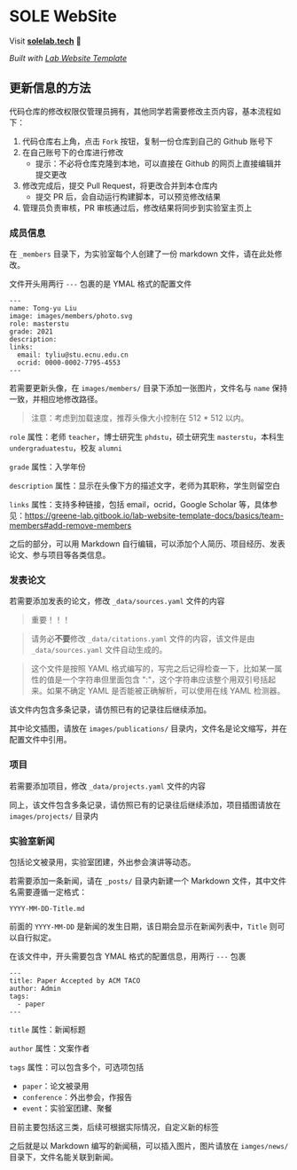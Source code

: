 
# SOLE WebSite

Visit **[solelab.tech](https://solelab.tech)** 🚀

_Built with [Lab Website Template](https://greene-lab.gitbook.io/lab-website-template-docs)_

## 更新信息的方法

代码仓库的修改权限仅管理员拥有，其他同学若需要修改主页内容，基本流程如下：

1. 代码仓库右上角，点击 `Fork` 按钮，复制一份仓库到自己的 Github 账号下
2. 在自己账号下的仓库进行修改
    - 提示：不必将仓库克隆到本地，可以直接在 Github 的网页上直接编辑并提交更改
3. 修改完成后，提交 Pull Request，将更改合并到本仓库内
    - 提交 PR 后，会自动运行构建脚本，可以预览修改结果
4. 管理员负责审核，PR 审核通过后，修改结果将同步到实验室主页上

### 成员信息

在 `_members` 目录下，为实验室每个人创建了一份 markdown 文件，请在此处修改。

文件开头用两行 `---` 包裹的是 YMAL 格式的配置文件

```
---
name: Tong-yu Liu
image: images/members/photo.svg
role: masterstu
grade: 2021
description: 
links:
  email: tyliu@stu.ecnu.edu.cn
  ocrid: 0000-0002-7795-4553
---
```

若需要更新头像，在 `images/members/` 目录下添加一张图片，文件名与 `name` 保持一致，并相应地修改路径。

> 注意：考虑到加载速度，推荐头像大小控制在 512 * 512 以内。

`role` 属性：老师 `teacher`，博士研究生 `phdstu`，硕士研究生 `masterstu`，本科生 `undergraduatestu`，校友 `alumni`

`grade` 属性：入学年份

`description` 属性：显示在头像下方的描述文字，老师为其职称，学生则留空白

`links` 属性：支持多种链接，包括 email，ocrid，Google Scholar 等，具体参见：https://greene-lab.gitbook.io/lab-website-template-docs/basics/team-members#add-remove-members 

之后的部分，可以用 Markdown 自行编辑，可以添加个人简历、项目经历、发表论文、参与项目等各类信息。

### 发表论文

若需要添加发表的论文，修改 `_data/sources.yaml` 文件的内容

> 重要！！！

> 请务必**不要**修改 `_data/citations.yaml` 文件的内容，该文件是由 `_data/sources.yaml` 文件自动生成的。

> 这个文件是按照 YAML 格式编写的，写完之后记得检查一下，比如某一属性的值是一个字符串但里面包含 ":"，这个字符串应该整个用双引号括起来。如果不确定 YAML 是否能被正确解析，可以使用在线 YAML 检测器。 

该文件内包含多条记录，请仿照已有的记录往后继续添加。

其中论文插图，请放在 `images/publications/` 目录内，文件名是论文缩写，并在配置文件中引用。

### 项目

若需要添加项目，修改 `_data/projects.yaml` 文件的内容

同上，该文件包含多条记录，请仿照已有的记录往后继续添加，项目插图请放在 `images/projects/` 目录内

### 实验室新闻

包括论文被录用，实验室团建，外出参会演讲等动态。

若需要添加一条新闻，请在 `_posts/` 目录内新建一个 Markdown 文件，其中文件名需要遵循一定格式：

`YYYY-MM-DD-Title.md`

前面的 `YYYY-MM-DD` 是新闻的发生日期，该日期会显示在新闻列表中，`Title` 则可以自行拟定。

在该文件中，开头需要包含 YMAL 格式的配置信息，用两行 `---` 包裹

```
---
title: Paper Accepted by ACM TACO
author: Admin
tags:
  - paper
---
```

`title` 属性：新闻标题

`author` 属性：文案作者

`tags` 属性：可以包含多个，可选项包括
- `paper`：论文被录用
- `conference`：外出参会，作报告
- `event`：实验室团建、聚餐

目前主要包括这三类，后续可根据实际情况，自定义新的标签

之后就是以 Markdown 编写的新闻稿，可以插入图片，图片请放在 `iamges/news/` 目录下，文件名能关联到新闻。

